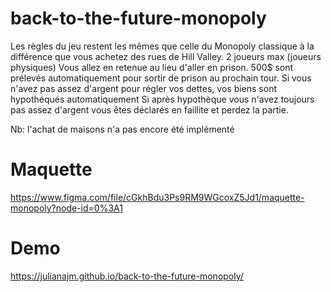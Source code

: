 # back-to-the-future-monopoly

Les règles du jeu restent les mêmes que celle du Monopoly classique à la différence que vous achetez des rues de Hill Valley.
2 joueurs max (joueurs physiques)
Vous allez en retenue au lieu d'aller en prison.
500\$ sont prélevés automatiquement pour sortir de prison au prochain tour.
Si vous n'avez pas assez d'argent pour régler vos dettes, vos biens sont hypothéqués automatiquement
Si après hypothèque vous n'avez toujours pas assez d'argent vous êtes déclarés en faillite et perdez la partie.

Nb: l'achat de maisons n'a pas encore été implémenté

# Maquette

https://www.figma.com/file/cGkhBdu3Ps9RM9WGcoxZ5Jd1/maquette-monopoly?node-id=0%3A1

# Demo

https://julianajm.github.io/back-to-the-future-monopoly/
